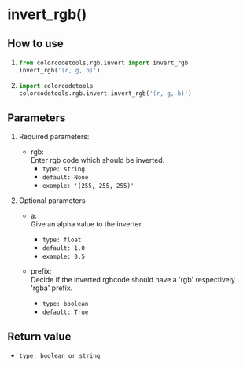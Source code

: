 # invert_rgb()

## How to use

1. ```python
   from colorcodetools.rgb.invert import invert_rgb
   invert_rgb('(r, g, b)')
   ```
2. ```python
   import colorcodetools
   colorcodetools.rgb.invert.invert_rgb('(r, g, b)')
   ```

## Parameters

1. Required parameters:

   - rgb:  
      Enter rgb code which should be inverted.
     - `type: string`
     - `default: None`
     - `example: '(255, 255, 255)'`

2. Optional parameters

   - a:  
     Give an alpha value to the inverter.

     - `type: float`
     - `default: 1.0`
     - `example: 0.5`

   - prefix:  
     Decide if the inverted rgbcode should have a 'rgb' respectively 'rgba' prefix.
     - `type: boolean`
     - `default: True`

## Return value

- `type: boolean or string`
